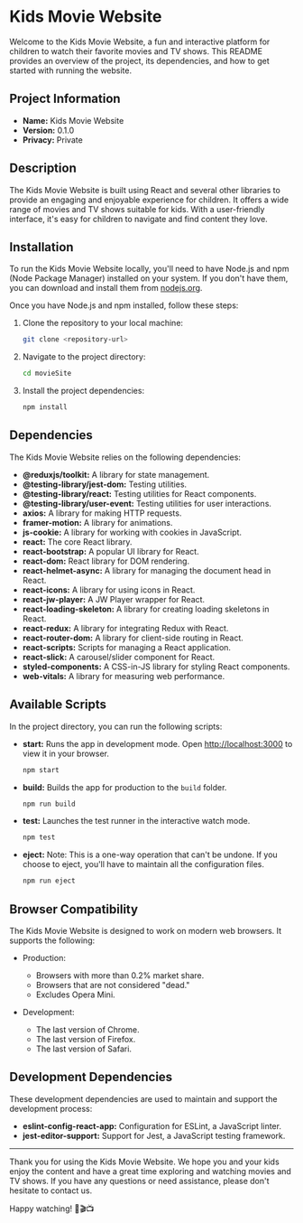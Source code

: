 # Kids Movie Website

Welcome to the Kids Movie Website, a fun and interactive platform for children to watch their favorite movies and TV shows. This README provides an overview of the project, its dependencies, and how to get started with running the website.

## Project Information

- **Name:** Kids Movie Website
- **Version:** 0.1.0
- **Privacy:** Private

## Description

The Kids Movie Website is built using React and several other libraries to provide an engaging and enjoyable experience for children. It offers a wide range of movies and TV shows suitable for kids. With a user-friendly interface, it's easy for children to navigate and find content they love.

## Installation

To run the Kids Movie Website locally, you'll need to have Node.js and npm (Node Package Manager) installed on your system. If you don't have them, you can download and install them from [nodejs.org](https://nodejs.org/).

Once you have Node.js and npm installed, follow these steps:

1. Clone the repository to your local machine:

   ```bash
   git clone <repository-url>
   ```

2. Navigate to the project directory:

   ```bash
   cd movieSite
   ```

3. Install the project dependencies:

   ```bash
   npm install
   ```

## Dependencies

The Kids Movie Website relies on the following dependencies:

- **@reduxjs/toolkit:** A library for state management.
- **@testing-library/jest-dom:** Testing utilities.
- **@testing-library/react:** Testing utilities for React components.
- **@testing-library/user-event:** Testing utilities for user interactions.
- **axios:** A library for making HTTP requests.
- **framer-motion:** A library for animations.
- **js-cookie:** A library for working with cookies in JavaScript.
- **react:** The core React library.
- **react-bootstrap:** A popular UI library for React.
- **react-dom:** React library for DOM rendering.
- **react-helmet-async:** A library for managing the document head in React.
- **react-icons:** A library for using icons in React.
- **react-jw-player:** A JW Player wrapper for React.
- **react-loading-skeleton:** A library for creating loading skeletons in React.
- **react-redux:** A library for integrating Redux with React.
- **react-router-dom:** A library for client-side routing in React.
- **react-scripts:** Scripts for managing a React application.
- **react-slick:** A carousel/slider component for React.
- **styled-components:** A CSS-in-JS library for styling React components.
- **web-vitals:** A library for measuring web performance.

## Available Scripts

In the project directory, you can run the following scripts:

- **start:** Runs the app in development mode. Open [http://localhost:3000](http://localhost:3000) to view it in your browser.

   ```bash
   npm start
   ```

- **build:** Builds the app for production to the `build` folder.

   ```bash
   npm run build
   ```

- **test:** Launches the test runner in the interactive watch mode.

   ```bash
   npm test
   ```

- **eject:** Note: This is a one-way operation that can't be undone. If you choose to eject, you'll have to maintain all the configuration files.

   ```bash
   npm run eject
   ```

## Browser Compatibility

The Kids Movie Website is designed to work on modern web browsers. It supports the following:

- Production:
  - Browsers with more than 0.2% market share.
  - Browsers that are not considered "dead."
  - Excludes Opera Mini.

- Development:
  - The last version of Chrome.
  - The last version of Firefox.
  - The last version of Safari.

## Development Dependencies

These development dependencies are used to maintain and support the development process:

- **eslint-config-react-app:** Configuration for ESLint, a JavaScript linter.
- **jest-editor-support:** Support for Jest, a JavaScript testing framework.

---

Thank you for using the Kids Movie Website. We hope you and your kids enjoy the content and have a great time exploring and watching movies and TV shows. If you have any questions or need assistance, please don't hesitate to contact us.

Happy watching! 🍿🎬📺